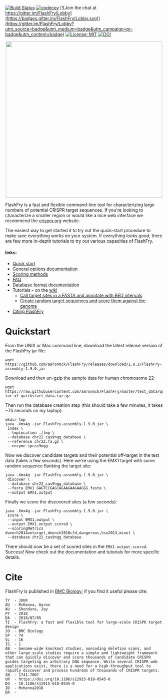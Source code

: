 [![Build Status](https://travis-ci.org/aaronmck/FlashFry.svg?branch=master)](https://travis-ci.org/aaronmck/FlashFry)
[![codecov](https://codecov.io/gh/aaronmck/FlashFry/branch/master/graph/badge.svg)](https://codecov.io/gh/aaronmck/FlashFry)
[![Join the chat at https://gitter.im/FlashFry/Lobby](https://badges.gitter.im/FlashFry/Lobby.svg)](https://gitter.im/FlashFry/Lobby?utm_source=badge&utm_medium=badge&utm_campaign=pr-badge&utm_content=badge)
[![License: MIT](https://img.shields.io/badge/License-MIT-yellow.svg)](https://opensource.org/licenses/MIT)
[![DOI](https://zenodo.org/badge/DOI/10.5281/zenodo.1291646.svg)](https://doi.org/10.5281/zenodo.1291646)


<p align="center">
<img src="https://raw.githubusercontent.com/aaronmck/FlashFry/master/images/fries.png" width="500">
</p>

FlashFry is a fast and flexible command-line tool for characterizing large numbers of potential CRISPR target sequences. If you're looking to characterize a smaller region or would like a nice web interface we recommend the [crispor.org](http://crispor.org) website.

The easiest way to get started it to try out the quick-start procedure to make sure everything works on your system. If everything looks good, there are few more in-depth tutorials to try out various capacities of FlashFry.

#### links:
- [Quick start](https://github.com/aaronmck/FlashFry#quickstart)
- [General options documentation](https://github.com/aaronmck/FlashFry/wiki/Command-line-options)
- [Scoring methods](https://github.com/aaronmck/FlashFry/wiki/Site-scoring)
- [FAQ](https://github.com/aaronmck/FlashFry/wiki/Frequently-asked-questions)
- [Database format documentation](https://github.com/aaronmck/FlashFry/wiki/binary-format)
- Tutorials - on the [wiki](https://github.com/aaronmck/FlashFry/wiki)
  * [Call target sites in a FASTA and annotate with BED intervals](https://github.com/aaronmck/FlashFry/wiki/End-to-end-scoring-and-annotation-with-FlashFry)
  * [Create random target sequences and score them against the genome](https://github.com/aaronmck/FlashFry/wiki/Scoring-random-sequences-against-the-genome)
- [Citing FlashFry](https://github.com/aaronmck/FlashFry#cite)
 


# Quickstart

From the UNIX or Mac command line, download the latest release version of the FlashFry jar file:

```shell
wget https://github.com/aaronmck/FlashFry/releases/download/1.8.3/FlashFry-assembly-1.9.0.jar
```
Download and then un-gzip the sample data for human chromosome 22:

```shell
wget https://raw.githubusercontent.com/aaronmck/FlashFry/master/test_data/quickstart_data.tar.gz
tar xf quickstart_data.tar.gz
```

Then run the database creation step (this should take a few minutes, it takes ~75 seconds on my laptop):

```shell
mkdir tmp
java -Xmx4g -jar FlashFry-assembly-1.9.0.jar \
 index \
 --tmpLocation ./tmp \
 --database chr22_cas9ngg_database \
 --reference chr22.fa.gz \
 --enzyme spcas9ngg
```

Now we discover candidate targets and their potential off-target in the test data (takes a few seconds). Here we're using the EMX1 target with some random sequence flanking the target site:

```shell
java -Xmx4g -jar FlashFry-assembly-1.9.0.jar \
 discover \
 --database chr22_cas9ngg_database \
 --fasta EMX1_GAGTCCGAGCAGAAGAAGAAGGG.fasta \
 --output EMX1.output
```

Finally we score the discovered sites (a few seconds):

```shell
java -Xmx4g -jar FlashFry-assembly-1.9.0.jar \
 score \
 --input EMX1.output \
 --output EMX1.output.scored \
 --scoringMetrics doench2014ontarget,doench2016cfd,dangerous,hsu2013,minot \
 --database chr22_cas9ngg_database
```

There should now be a set of scored sites in the `EMX1.output.scored`. Success! Now check out the documentation and tutorials for more specific details.

# Cite

FlashFry is published in [BMC Biology](https://bmcbiol.biomedcentral.com/articles/10.1186/s12915-018-0545-0); if you find it useful please cite: 

```
TY  - JOUR
AU  - McKenna, Aaron
AU  - Shendure, Jay
PY  - 2018
DA  - 2018/07/05
TI  - FlashFry: a fast and flexible tool for large-scale CRISPR target design
JO  - BMC Biology
SP  - 74
VL  - 16
IS  - 1
AB  - Genome-wide knockout studies, noncoding deletion scans, and other large-scale studies require a simple and lightweight framework that can quickly discover and score thousands of candidate CRISPR guides targeting an arbitrary DNA sequence. While several CRISPR web applications exist, there is a need for a high-throughput tool to rapidly discover and process hundreds of thousands of CRISPR targets.
SN  - 1741-7007
UR  - https://doi.org/10.1186/s12915-018-0545-0
DO  - 10.1186/s12915-018-0545-0
ID  - McKenna2018
ER  -
```
